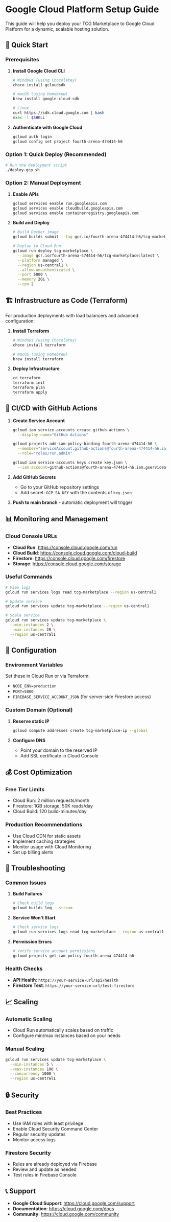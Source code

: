 # Google Cloud Platform Setup Guide

This guide will help you deploy your TCG Marketplace to Google Cloud Platform for a dynamic, scalable hosting solution.

## 🚀 Quick Start

### Prerequisites

1. **Install Google Cloud CLI**
   ```bash
   # Windows (using Chocolatey)
   choco install gcloudsdk
   
   # macOS (using Homebrew)
   brew install google-cloud-sdk
   
   # Linux
   curl https://sdk.cloud.google.com | bash
   exec -l $SHELL
   ```

2. **Authenticate with Google Cloud**
   ```bash
   gcloud auth login
   gcloud config set project fourth-arena-474414-h6
   ```

### Option 1: Quick Deploy (Recommended)

```bash
# Run the deployment script
./deploy-gcp.sh
```

### Option 2: Manual Deployment

1. **Enable APIs**
   ```bash
   gcloud services enable run.googleapis.com
   gcloud services enable cloudbuild.googleapis.com
   gcloud services enable containerregistry.googleapis.com
   ```

2. **Build and Deploy**
   ```bash
   # Build Docker image
   gcloud builds submit --tag gcr.io/fourth-arena-474414-h6/tcg-marketplace:latest .
   
   # Deploy to Cloud Run
   gcloud run deploy tcg-marketplace \
     --image gcr.io/fourth-arena-474414-h6/tcg-marketplace:latest \
     --platform managed \
     --region us-central1 \
     --allow-unauthenticated \
     --port 5000 \
     --memory 2Gi \
     --cpu 2
   ```

## 🏗️ Infrastructure as Code (Terraform)

For production deployments with load balancers and advanced configuration:

1. **Install Terraform**
   ```bash
   # Windows (using Chocolatey)
   choco install terraform
   
   # macOS (using Homebrew)
   brew install terraform
   ```

2. **Deploy Infrastructure**
   ```bash
   cd terraform
   terraform init
   terraform plan
   terraform apply
   ```

## 🔄 CI/CD with GitHub Actions

1. **Create Service Account**
   ```bash
   gcloud iam service-accounts create github-actions \
     --display-name="GitHub Actions"
   
   gcloud projects add-iam-policy-binding fourth-arena-474414-h6 \
     --member="serviceAccount:github-actions@fourth-arena-474414-h6.iam.gserviceaccount.com" \
     --role="roles/run.admin"
   
   gcloud iam service-accounts keys create key.json \
     --iam-account=github-actions@fourth-arena-474414-h6.iam.gserviceaccount.com
   ```

2. **Add GitHub Secrets**
   - Go to your GitHub repository settings
   - Add secret: `GCP_SA_KEY` with the contents of `key.json`

3. **Push to main branch** - automatic deployment will trigger

## 📊 Monitoring and Management

### Cloud Console URLs

- **Cloud Run**: https://console.cloud.google.com/run
- **Cloud Build**: https://console.cloud.google.com/cloud-build
- **Firestore**: https://console.cloud.google.com/firestore
- **Storage**: https://console.cloud.google.com/storage

### Useful Commands

```bash
# View logs
gcloud run services logs read tcg-marketplace --region us-central1

# Update service
gcloud run services update tcg-marketplace --region us-central1

# Scale service
gcloud run services update tcg-marketplace \
  --min-instances 2 \
  --max-instances 20 \
  --region us-central1
```

## 🔧 Configuration

### Environment Variables

Set these in Cloud Run or via Terraform:

- `NODE_ENV=production`
- `PORT=5000`
- `FIREBASE_SERVICE_ACCOUNT_JSON` (for server-side Firestore access)

### Custom Domain (Optional)

1. **Reserve static IP**
   ```bash
   gcloud compute addresses create tcg-marketplace-ip --global
   ```

2. **Configure DNS**
   - Point your domain to the reserved IP
   - Add SSL certificate in Cloud Console

## 💰 Cost Optimization

### Free Tier Limits
- Cloud Run: 2 million requests/month
- Firestore: 1GB storage, 50K reads/day
- Cloud Build: 120 build-minutes/day

### Production Recommendations
- Use Cloud CDN for static assets
- Implement caching strategies
- Monitor usage with Cloud Monitoring
- Set up billing alerts

## 🚨 Troubleshooting

### Common Issues

1. **Build Failures**
   ```bash
   # Check build logs
   gcloud builds log --stream
   ```

2. **Service Won't Start**
   ```bash
   # Check service logs
   gcloud run services logs read tcg-marketplace --region us-central1
   ```

3. **Permission Errors**
   ```bash
   # Verify service account permissions
   gcloud projects get-iam-policy fourth-arena-474414-h6
   ```

### Health Checks

- **API Health**: `https://your-service-url/api/health`
- **Firestore Test**: `https://your-service-url/test-firestore`

## 📈 Scaling

### Automatic Scaling
- Cloud Run automatically scales based on traffic
- Configure min/max instances based on your needs

### Manual Scaling
```bash
gcloud run services update tcg-marketplace \
  --min-instances 5 \
  --max-instances 100 \
  --concurrency 1000 \
  --region us-central1
```

## 🔒 Security

### Best Practices
- Use IAM roles with least privilege
- Enable Cloud Security Command Center
- Regular security updates
- Monitor access logs

### Firestore Security
- Rules are already deployed via Firebase
- Review and update as needed
- Test rules in Firebase Console

## 📞 Support

- **Google Cloud Support**: https://cloud.google.com/support
- **Documentation**: https://cloud.google.com/docs
- **Community**: https://cloud.google.com/community
